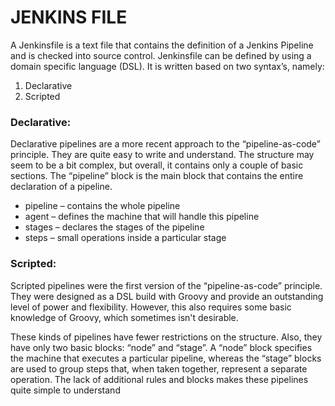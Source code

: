 # JENKINS FILE

A Jenkinsfile is a text file that contains the definition of a Jenkins Pipeline and is checked into source control. Jenkinsfile can be defined by using a domain specific language (DSL). It is written based on two syntax’s, namely:

1. Declarative
2. Scripted

### Declarative:

Declarative pipelines are a more recent approach to the “pipeline-as-code” principle. They are quite easy to write and understand. The structure may seem to be a bit complex, but overall, it contains only a couple of basic sections. The “pipeline” block is the main block that contains the entire declaration of a pipeline. 

- pipeline – contains the whole pipeline
- agent – defines the machine that will handle this pipeline
- stages – declares the stages of the pipeline
- steps – small operations inside a particular stage

### Scripted:

Scripted pipelines were the first version of the “pipeline-as-code” principle. They were designed as a DSL build with Groovy and provide an outstanding level of power and flexibility. However, this also requires some basic knowledge of Groovy, which sometimes isn't desirable.

These kinds of pipelines have fewer restrictions on the structure. Also, they have only two basic blocks: “node” and “stage”. A “node” block specifies the machine that executes a particular pipeline, whereas the “stage” blocks are used to group steps that, when taken together, represent a separate operation. The lack of additional rules and blocks makes these pipelines quite simple to understand
